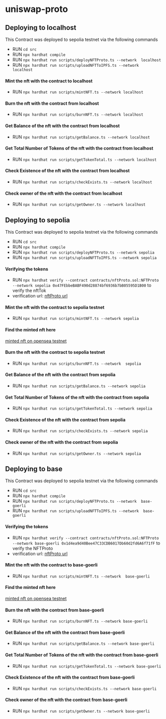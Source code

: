 # uniswap-proto

## Deploying to localhost

This Contract was deployed to sepolia testnet via the following commands

- RUN `cd src`
- RUN `npx hardhat compile`
- RUN `npx hardhat run scripts/deployNFTProto.ts --network  localhost`
- RUN `npx hardhat run scripts/uploadNFTToIPFS.ts --network  localhost`

#### Mint the nft with the contract to localhost
- RUN `npx hardhat run scripts/mintNFT.ts --network localhost`

#### Burn the nft with the contract from localhost
- RUN `npx hardhat run scripts/burnNFT.ts --network localhost`

#### Get Balance of the nft with the contract from localhost
- RUN `npx hardhat run scripts/getBalance.ts --network localhost`

#### Get Total Number of Tokens of the nft with the contract from localhost
- RUN `npx hardhat run scripts/getTokenTotal.ts --network localhost`

#### Check Existence of the nft with the contract from localhost
- RUN `npx hardhat run scripts/checkExists.ts --network localhost`

#### Check owner of the nft with the contract from localhost
- RUN `npx hardhat run scripts/getOwner.ts --network localhost`

## Deploying to sepolia

This Contract was deployed to sepolia testnet via the following commands

- RUN `cd src`
- RUN `npx hardhat compile`
- RUN `npx hardhat run scripts/deployNFTProto.ts --network sepolia`
- RUN `npx hardhat run scripts/uploadNFTToIPFS.ts --network sepolia`

#### Verifying the tokens
- RUN `npx hardhat verify --contract contracts/nftProto.sol:NFTProto  --network sepolia 0x47FEbbeBABF490d28874bf6936b7bB05595D1B00` to verify the nftTok
- verification url: [nftProto url](https://sepolia.etherscan.io/address/0x47FEbbeBABF490d28874bf6936b7bB05595D1B00#code)

#### Mint the nft with the contract to sepolia testnet
- RUN `npx hardhat run scripts/mintNFT.ts --network sepolia`

#### Find the minted nft here
[minted nft on opensea testnet](https://testnets.opensea.io/assets?search[query]=0x47FEbbeBABF490d28874bf6936b7bB05595D1B00)


#### Burn the nft with the contract to sepolia testnet
- RUN `npx hardhat run scripts/burnNFT.ts --network  sepolia`

#### Get Balance of the nft with the contract from sepolia
- RUN `npx hardhat run scripts/getBalance.ts --network sepolia`

#### Get Total Number of Tokens of the nft with the contract from sepolia
- RUN `npx hardhat run scripts/getTokenTotal.ts --network sepolia`

#### Check Existence of the nft with the contract from sepolia
- RUN `npx hardhat run scripts/checkExists.ts --network sepolia`

#### Check owner of the nft with the contract from sepolia
- RUN `npx hardhat run scripts/getOwner.ts --network sepolia`

## Deploying to base

This Contract was deployed to sepolia testnet via the following commands

- RUN `cd src`
- RUN `npx hardhat compile`
- RUN `npx hardhat run scripts/deployNFTProto.ts --network  base-goerli`
- RUN `npx hardhat run scripts/uploadNFTToIPFS.ts --network  base-goerli`

#### Verifying the tokens
- RUN `npx hardhat verify --contract contracts/nftProto.sol:NFTProto  --network base-goerli 0x1d4ea9d40Bee47C33CDB6017Db60d2fd6A6f71fF` to verify the NFTProto
- verification url: [nftProto url](https://goerli.basescan.org/address/0x1d4ea9d40Bee47C33CDB6017Db60d2fd6A6f71fF#code)


#### Mint the nft with the contract to base-goerli
- RUN `npx hardhat run scripts/mintNFT.ts --network  base-goerli`

#### Find the minted nft here
[minted nft on opensea testnet](https://testnets.opensea.io/assets?search[query]=0x1d4ea9d40Bee47C33CDB6017Db60d2fd6A6f71fF)

#### Burn the nft with the contract from base-goerli
- RUN `npx hardhat run scripts/burnNFT.ts --network base-goerli`

#### Get Balance of the nft with the contract from base-goerli
- RUN `npx hardhat run scripts/getBalance.ts --network base-goerli`

#### Get Total Number of Tokens of the nft with the contract from base-goerli
- RUN `npx hardhat run scripts/getTokenTotal.ts --network base-goerli`

#### Check Existence of the nft with the contract from base-goerli
- RUN `npx hardhat run scripts/checkExists.ts --network base-goerli`

#### Check owner of the nft with the contract from base-goerli
- RUN `npx hardhat run scripts/getOwner.ts --network base-goerli`
